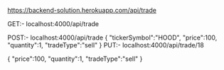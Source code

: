 https://backend-solution.herokuapp.com/api/trade

GET:- localhost:4000/api/trade

POST:- localhost:4000/api/trade
{
"tickerSymbol":"HOOD",
"price":100,
"quantity":1,
"tradeType":"sell"
}
PUT:- localhost:4000/api/trade/18

{
"price":100,
"quantity":1,
"tradeType":"sell"
}
